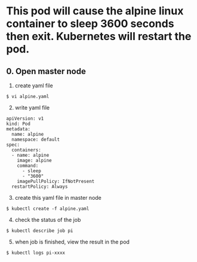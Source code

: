 # This pod will cause the alpine linux container to sleep 3600 seconds then exit. Kubernetes will restart the pod.

## 0. Open master node
1. create yaml file
```
$ vi alpine.yaml

```
2. write yaml file
```
apiVersion: v1
kind: Pod
metadata:
  name: alpine
  namespace: default
spec:
  containers:
  - name: alpine
    image: alpine
    command:
      - sleep
      - "3600"
    imagePullPolicy: IfNotPresent
  restartPolicy: Always

```
3. create this yaml file in master node
```
$ kubectl create -f alpine.yaml

```
4. check the status of the job  
```
$ kubectl describe job pi

```
5. when job is finished, view the result in the pod  
```
$ kubectl logs pi-xxxx

```
